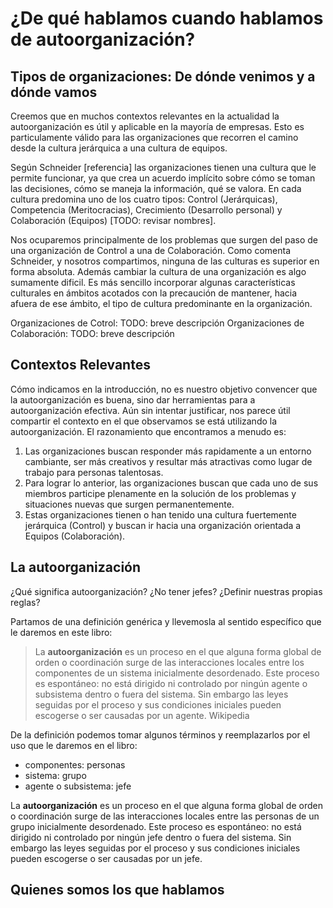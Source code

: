 
# ¿De qué hablamos cuando hablamos de autoorganización?

## Tipos de organizaciones: De dónde venimos y a dónde vamos
Creemos que en muchos contextos relevantes en la actualidad la autoorganización es útil y aplicable en la mayoría de empresas. Esto es particulamente válido para las organizaciones que recorren el camino desde la cultura jerárquica a una cultura de equipos.

Según Schneider [referencia] las organizaciones tienen una cultura que le permite funcionar, ya que crea un acuerdo implícito sobre cómo se toman las decisiones, cómo se maneja la información, qué se valora. En cada cultura predomina uno de los cuatro tipos: Control (Jerárquicas), Competencia (Meritocracias), Crecimiento (Desarrollo personal) y Colaboración (Equipos) [TODO: revisar nombres].

Nos ocuparemos principalmente de los problemas que surgen del paso de una organización de Control a  una de Colaboración.
Como comenta Schneider, y nosotros compartimos, ninguna de las culturas es superior en forma absoluta. Además cambiar la cultura de una organización es algo sumamente dificil. Es más sencillo incorporar algunas características culturales en ámbitos acotados con la precaución de mantener, hacia afuera de ese ámbito, el tipo de cultura predominante en la organización.

Organizaciones de Cotrol: TODO:  breve descripción 
Organizaciones de Colaboración: TODO: breve descripción 


## Contextos Relevantes
Cómo indicamos en la introducción, no es nuestro objetivo convencer que la autoorganización es buena, sino dar herramientas para a autoorganización efectiva. 
Aún sin intentar justificar, nos parece útil compartir el contexto en el que observamos se está utilizando la autoorganización. El razonamiento que encontramos a menudo es:
1. Las organizaciones buscan responder más rapidamente a un entorno cambiante, ser más creativos y resultar más atractivas como lugar de trabajo para personas talentosas.
2. Para lograr lo anterior, las organizaciones buscan que cada uno de sus miembros participe plenamente en la solución de los problemas y situaciones nuevas que surgen permanentemente.
3. Estas organizaciones tienen o han tenido una cultura fuertemente jerárquica (Control) y buscan ir hacia una organización orientada a Equipos (Colaboración).

## La autoorganización
¿Qué significa autoorganización? ¿No tener jefes? ¿Definir nuestras propias reglas?

Partamos de una definición genérica y llevemosla al sentido específico que le daremos en este libro: 
> La **autoorganización** es un proceso en el que alguna forma global de orden o coordinación surge de las interacciones locales entre los componentes de un sistema inicialmente desordenado. Este proceso es espontáneo: no está dirigido ni controlado por ningún agente o subsistema dentro o fuera del sistema. Sin embargo las leyes seguidas por el proceso y sus condiciones iniciales pueden escogerse o ser causadas por un agente. Wikipedia 

De la definición podemos tomar algunos términos y reemplazarlos por el uso que le daremos en el libro:
* componentes: personas
* sistema: grupo
* agente o subsistema: jefe

La **autoorganización** es un proceso en el que alguna forma global de orden o coordinación surge de las interacciones locales entre las personas de un grupo inicialmente desordenado. Este proceso es espontáneo: no está dirigido ni controlado por ningún jefe dentro o fuera del sistema. Sin embargo las leyes seguidas por el proceso y sus condiciones iniciales pueden escogerse o ser causadas por un jefe.


## Quienes somos los que hablamos



